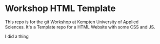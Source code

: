 # Workshop HTML Template
This repo is for the git Workshop at Kempten University of Applied Sciences.
It's a Template repo for a HTML Website with some CSS and JS.

I did a thing